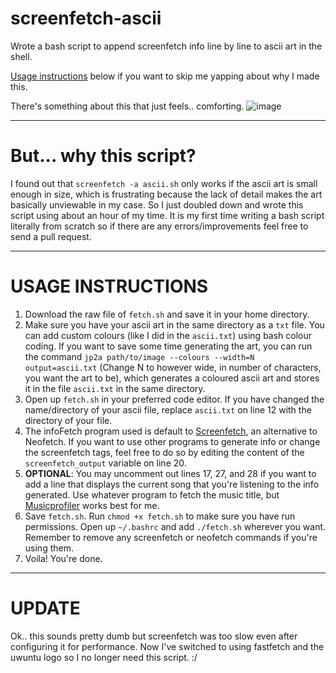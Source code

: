 # screenfetch-ascii
Wrote a bash script to append screenfetch info line by line to ascii art in the shell.

[Usage instructions](#usage-instructions) below if you want to skip me yapping about why I made this.

There's something about this that just feels.. comforting.
![image](https://github.com/user-attachments/assets/4ec2758b-6569-48d5-ab60-8f2ce9712a95)

---
# But... why this script?
I found out that `screenfetch -a ascii.sh` only works if the ascii art is small enough in size, which is frustrating because the lack of detail makes the art basically unviewable in my case.
So I just doubled down and wrote this script using about an hour of my time. It is my first time writing a bash script literally from scratch so if there are any errors/improvements feel free to send a pull request.

---
# USAGE INSTRUCTIONS
1. Download the raw file of `fetch.sh` and save it in your home directory.
2. Make sure you have your ascii art in the same directory as a `txt` file. You can add custom colours (like I did in the `ascii.txt`) using bash colour coding. If you want to save some time generating the art, you can run the command `jp2a path/to/image --colours --width=N output=ascii.txt` (Change N to however wide, in number of characters, you want the art to be), which generates a coloured ascii art and stores it in the file `ascii.txt` in the same directory.
3. Open up `fetch.sh` in your preferred code editor. If you have changed the name/directory of your ascii file, replace `ascii.txt` on line 12 with the directory of your file.
4. The infoFetch program used is default to [Screenfetch](https://github.com/KittyKatt/screenFetch), an alternative to Neofetch. If you want to use other programs to generate info or change the screenfetch tags, feel free to do so by editing the content of the `screenfetch_output` variable on line 20.
5. **OPTIONAL**: You may uncomment out lines 17, 27, and 28 if you want to add a line that displays the current song that you're listening to the info generated. Use whatever program to fetch the music title, but [Musicprofiler](https://ongezell.com/software/musicidentifier/musicprofilerv1.7z) works best for me.
6. Save `fetch.sh`. Run `chmod +x fetch.sh` to make sure you have run permissions. Open up `~/.bashrc` and add `./fetch.sh` wherever you want. Remember to remove any screenfetch or neofetch commands if you're using them.
7. Voila! You're done.

---
# UPDATE
Ok.. this sounds pretty dumb but screenfetch was too slow even after configuring it for performance. Now I've switched to using fastfetch and the uwuntu logo so I no longer need this script. :/
